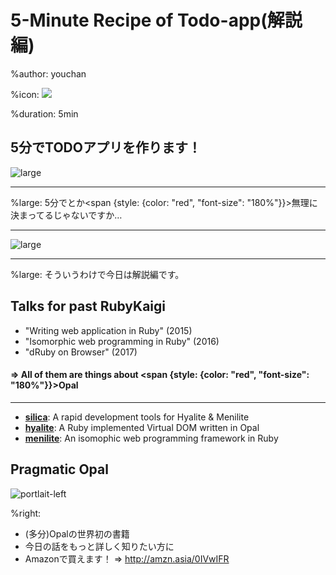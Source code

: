 # 5-Minute Recipe of Todo-app(解説編)

%author: youchan

%icon: ![](youchan.jpg)

%duration: 5min

## 5分でTODOアプリを作ります！

![large](lt.png)

---

%large: 5分でとか<span {style: {color: "red", "font-size": "180%"}}>無理</span>に決まってるじゃないですか…

---

![large](dora.jpg)

---

%large: そういうわけで今日は解説編です。

## Talks for past RubyKaigi

* "Writing web application in Ruby" (2015)
* "Isomorphic web programming in Ruby" (2016)
* "dRuby on Browser" (2017)

#### => All of them are things about <span {style: {color: "red", "font-size": "180%"}}>Opal</span>

---

* **[silica](https://github.com/youchan/silica)**: A rapid development tools for Hyalite & Menilite
* **[hyalite](https://github.com/youchan/hyalite)**: A Ruby implemented Virtual DOM written in Opal
* **[menilite](https://github.com/youchan/menilite)**: An isomophic web programming framework in Ruby

## Pragmatic Opal

![portlait-left](pragmatic-opal.jpg)

%right:

* (多分)Opalの世界初の書籍
* 今日の話をもっと詳しく知りたい方に
* Amazonで買えます！ => http://amzn.asia/0IVwIFR

